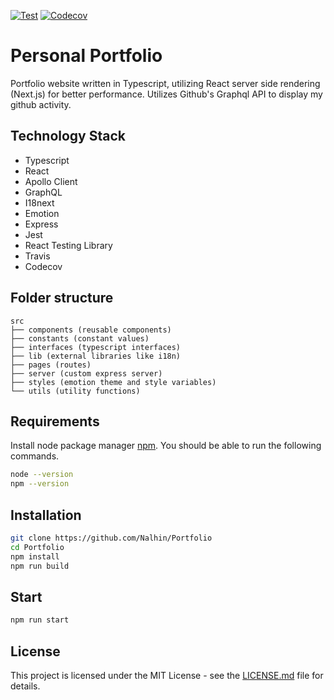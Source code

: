[![Test](https://github.com/Nalhin/Portfolio/workflows/Test/badge.svg?branch=master)](https://github.com/Nalhin/Portfolio/actions)
[![Codecov](https://codecov.io/gh/Nalhin/Portfolio/branch/master/graph/badge.svg)](https://codecov.io/gh/Nalhin/Portfolio)

# Personal Portfolio

Portfolio website written in Typescript, utilizing React server side rendering (Next.js) for better performance.
Utilizes Github's Graphql API to display my github activity.

## Technology Stack

* Typescript
* React
* Apollo Client
* GraphQL
* I18next
* Emotion
* Express
* Jest
* React Testing Library
* Travis
* Codecov

## Folder structure

```
src
├── components (reusable components)
├── constants (constant values)
├── interfaces (typescript interfaces)
├── lib (external libraries like i18n)
├── pages (routes)
├── server (custom express server)
├── styles (emotion theme and style variables)
└── utils (utility functions)
```

## Requirements

Install node package manager [npm](https://www.npmjs.com/).
You should be able to run the following commands.

```bash
node --version
npm --version
```

## Installation

```bash
git clone https://github.com/Nalhin/Portfolio
cd Portfolio
npm install
npm run build
```

##  Start

```bash
npm run start
```

## License

This project is licensed under the MIT License - see the [LICENSE.md](LICENSE.md) file for details.
